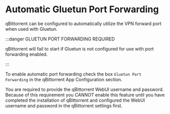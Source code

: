 # Automatic Gluetun Port Forwarding

qBittorrent can be configured to automatically utilize the VPN forward port when used with Gluetun.

:::danger GLUETUN PORT FORWARDING REQUIRED

qBittorrent will fail to start if Gluetun is not configured for use with port forwarding enabled.

:::

To enable automatic port forwarding check the box `Gluetun Port Forwarding` in the qBittorrent App Configuration section.

You are required to provide the qBittorrent WebUI username and password. Because of this requirement you *CANNOT* enable this feature until you have completed the installation of qBittorrent and configured the WebUI username and password in the qBittorrent settings first.
